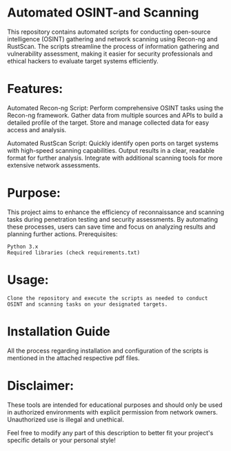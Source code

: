 # Automated OSINT-and Scanning
 This repository contains automated scripts for conducting open-source intelligence (OSINT) gathering and network scanning using Recon-ng and RustScan. The scripts streamline the process of information gathering and vulnerability assessment, making it easier for security professionals and ethical hackers to evaluate target systems efficiently.
# Features:

   Automated Recon-ng Script:
        Perform comprehensive OSINT tasks using the Recon-ng framework.
        Gather data from multiple sources and APIs to build a detailed profile of the target.
        Store and manage collected data for easy access and analysis.

   Automated RustScan Script:
        Quickly identify open ports on target systems with high-speed scanning capabilities.
        Output results in a clear, readable format for further analysis.
        Integrate with additional scanning tools for more extensive network assessments.

# Purpose:

This project aims to enhance the efficiency of reconnaissance and scanning tasks during penetration testing and security assessments. By automating these processes, users can save time and focus on analyzing results and planning further actions.
Prerequisites:

    Python 3.x
    Required libraries (check requirements.txt)

# Usage:

    Clone the repository and execute the scripts as needed to conduct OSINT and scanning tasks on your designated targets.
# Installation Guide
  All the process regarding installation and configuration of the scripts is mentioned in the attached respective pdf files.

# Disclaimer:

 These tools are intended for educational purposes and should only be used in authorized environments with explicit permission from network owners. Unauthorized use is illegal and unethical.

Feel free to modify any part of this description to better fit your project's specific details or your personal style!
